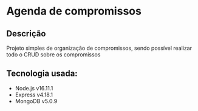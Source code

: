 # Agenda de compromissos

## Descrição

Projeto simples de organização de compromissos, sendo possível realizar todo o CRUD sobre os compromissos

## Tecnologia usada: 
- Node.js v16.11.1
- Express v4.18.1
- MongoDB v5.0.9

